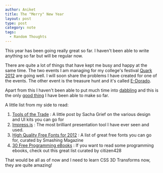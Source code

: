 ```yaml
---
author: Aniket
title: The "Merry" New Year
layout: post
type: post
category: note
tags:
  - Random Thoughts
---
```


This year has been going really great so far. I haven't been able to write anything so far but will be regular now.

There are quite a lot of things that have kept me busy and happy at the same time. The two events I am managing for my college's festival [Quark 2012]( http://bits-quark.org) are going well.
I will soon share the problems I have created for one of the events. The other event is the treasure hunt and it's called [E-Dorado](http://edorado.bits-quark.org).

Apart from this I haven't been able to put much time into [dabbling](http://dabblet.com) and this is the only [good thing](http://dabblet.com/result/gist/1593706) I have been able to make so far.

A little list from my side to read:

1. [Tools of the Trade](http://sachagreif.com/tools-of-the-trade) : A little post by Sacha Grief on the various design and UI kits you can go for
2. [Impress.js](http://bartaz.github.com/impress.js) : The most brilliant presentation tool I have ever seen and used.
3. [High Quality Free Fonts for 2012](http://www.smashingmagazine.com/2012/01/09/high-quality-free-fonts-2012) : A list of great free fonts you can go for, curated by Smashing Magazine
4. [30 Free Programming eBooks](http://citizen428.net/blog/2010/08/12/30-free-programming-ebooks) : If you want to read some programming ebooks, check out this great list curated by citizen428

That would be all as of now and I need to learn CSS 3D Transforms now, they are quite amazing!